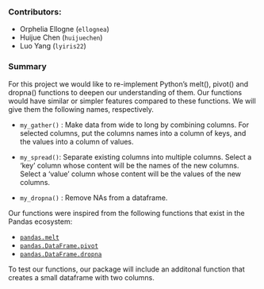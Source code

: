 ### Contributors:
- Orphelia Ellogne (`ellognea`)
- Huijue Chen (`huijuechen`)
- Luo Yang (`lyiris22`)


### Summary
For this project we would like to re-implement Python’s melt(), pivot() and dropna() functions to deepen our understanding of them. Our functions would have similar or simpler features compared to these functions. We will give them the following names, respectively.

- `my_gather()` : Make data from wide to long by combining columns. For selected columns, put the columns names into a column of keys, and the values into a column of values.

- `my_spread()`: Separate existing columns into multiple columns.  Select a ‘key’ column whose content will be the names of the new columns. Select a ‘value’ column whose content will be the values of the new columns.

- `my_dropna()` : Remove NAs from a dataframe.

Our functions were inspired from the following functions that exist in the Pandas ecosystem:
- [`pandas.melt`](http://pandas.pydata.org/pandas-docs/stable/reference/api/pandas.melt.html)
- [`pandas.DataFrame.pivot`](https://pandas.pydata.org/pandas-docs/stable/reference/api/pandas.DataFrame.pivot.html)
- [`pandas.DataFrame.dropna`](https://pandas.pydata.org/pandas-docs/stable/reference/api/pandas.DataFrame.dropna.html)

To test our functions, our package will include an additonal function that creates a small dataframe with two columns. 
